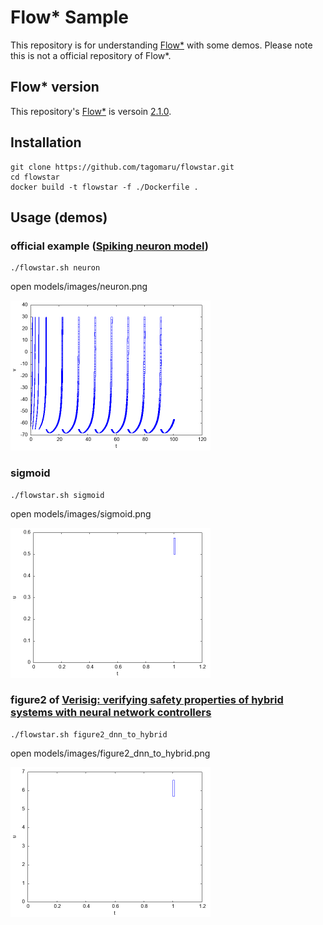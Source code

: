 # Flow* Sample
This repository is for understanding [Flow*](https://flowstar.org/) with some demos. Please note this is not a official repository of Flow*.

## Flow* version
This repository's [Flow*](https://flowstar.org/) is versoin [2.1.0](https://www.cs.colorado.edu/~xich8622/src/flowstar-2.1.0.tar.gz).

## Installation
```
git clone https://github.com/tagomaru/flowstar.git
cd flowstar
docker build -t flowstar -f ./Dockerfile .
```

## Usage (demos)
### official example ([Spiking neuron model](https://flowstar.org/examples/))
```
./flowstar.sh neuron
```

open models/images/neuron.png

<img src="resources/images/neuron.png" width="320pt">

### sigmoid
```
./flowstar.sh sigmoid
```

open models/images/sigmoid.png

<img src="resources/images/sigmoid.png" width="320pt">

### figure2 of [Verisig: verifying safety properties of hybrid systems with neural network controllers](https://arxiv.org/pdf/1811.01828.pdf)
```
./flowstar.sh figure2_dnn_to_hybrid
```

open models/images/figure2_dnn_to_hybrid.png

<img src="resources/images/figure2_dnn_to_hybrid.png" width="320pt">
